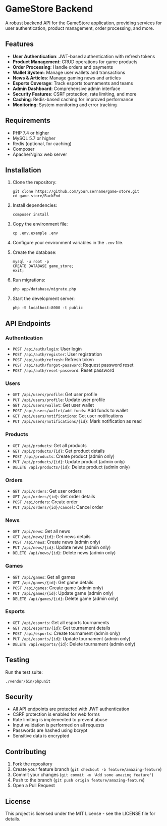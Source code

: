 # GameStore Backend

A robust backend API for the GameStore application, providing services for user authentication, product management, order processing, and more.

## Features

- **User Authentication**: JWT-based authentication with refresh tokens
- **Product Management**: CRUD operations for game products
- **Order Processing**: Handle orders and payments
- **Wallet System**: Manage user wallets and transactions
- **News & Articles**: Manage gaming news and articles
- **Esports Coverage**: Track esports tournaments and teams
- **Admin Dashboard**: Comprehensive admin interface
- **Security Features**: CSRF protection, rate limiting, and more
- **Caching**: Redis-based caching for improved performance
- **Monitoring**: System monitoring and error tracking

## Requirements

- PHP 7.4 or higher
- MySQL 5.7 or higher
- Redis (optional, for caching)
- Composer
- Apache/Nginx web server

## Installation

1. Clone the repository:
   ```
   git clone https://github.com/yourusername/game-store.git
   cd game-store/BackEnd
   ```

2. Install dependencies:
   ```
   composer install
   ```

3. Copy the environment file:
   ```
   cp .env.example .env
   ```

4. Configure your environment variables in the `.env` file.

5. Create the database:
   ```
   mysql -u root -p
   CREATE DATABASE game_store;
   exit;
   ```

6. Run migrations:
   ```
   php app/database/migrate.php
   ```

7. Start the development server:
   ```
   php -S localhost:8000 -t public
   ```

## API Endpoints

### Authentication

- `POST /api/auth/login`: User login
- `POST /api/auth/register`: User registration
- `POST /api/auth/refresh`: Refresh token
- `POST /api/auth/forgot-password`: Request password reset
- `POST /api/auth/reset-password`: Reset password

### Users

- `GET /api/users/profile`: Get user profile
- `PUT /api/users/profile`: Update user profile
- `GET /api/users/wallet`: Get user wallet
- `POST /api/users/wallet/add-funds`: Add funds to wallet
- `GET /api/users/notifications`: Get user notifications
- `PUT /api/users/notifications/{id}`: Mark notification as read

### Products

- `GET /api/products`: Get all products
- `GET /api/products/{id}`: Get product details
- `POST /api/products`: Create product (admin only)
- `PUT /api/products/{id}`: Update product (admin only)
- `DELETE /api/products/{id}`: Delete product (admin only)

### Orders

- `GET /api/orders`: Get user orders
- `GET /api/orders/{id}`: Get order details
- `POST /api/orders`: Create order
- `PUT /api/orders/{id}/cancel`: Cancel order

### News

- `GET /api/news`: Get all news
- `GET /api/news/{id}`: Get news details
- `POST /api/news`: Create news (admin only)
- `PUT /api/news/{id}`: Update news (admin only)
- `DELETE /api/news/{id}`: Delete news (admin only)

### Games

- `GET /api/games`: Get all games
- `GET /api/games/{id}`: Get game details
- `POST /api/games`: Create game (admin only)
- `PUT /api/games/{id}`: Update game (admin only)
- `DELETE /api/games/{id}`: Delete game (admin only)

### Esports

- `GET /api/esports`: Get all esports tournaments
- `GET /api/esports/{id}`: Get tournament details
- `POST /api/esports`: Create tournament (admin only)
- `PUT /api/esports/{id}`: Update tournament (admin only)
- `DELETE /api/esports/{id}`: Delete tournament (admin only)

## Testing

Run the test suite:

```
./vendor/bin/phpunit
```

## Security

- All API endpoints are protected with JWT authentication
- CSRF protection is enabled for web forms
- Rate limiting is implemented to prevent abuse
- Input validation is performed on all requests
- Passwords are hashed using bcrypt
- Sensitive data is encrypted

## Contributing

1. Fork the repository
2. Create your feature branch (`git checkout -b feature/amazing-feature`)
3. Commit your changes (`git commit -m 'Add some amazing feature'`)
4. Push to the branch (`git push origin feature/amazing-feature`)
5. Open a Pull Request

## License

This project is licensed under the MIT License - see the LICENSE file for details.
